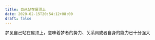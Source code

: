 ```yaml
---
title: 自己站在屋顶上
date: 2020-02-15T20:54:12+08:00
draft: false
---
```


梦见自己站在屋顶上，意味着梦者的势力、关系网或者自身的能力已十分强大
